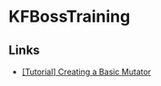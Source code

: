 # KFBossTraining

## Links

- [[Tutorial] Creating a Basic Mutator](https://forums.tripwireinteractive.com/index.php?threads/tutorial-creating-a-basic-mutator.44494/)
